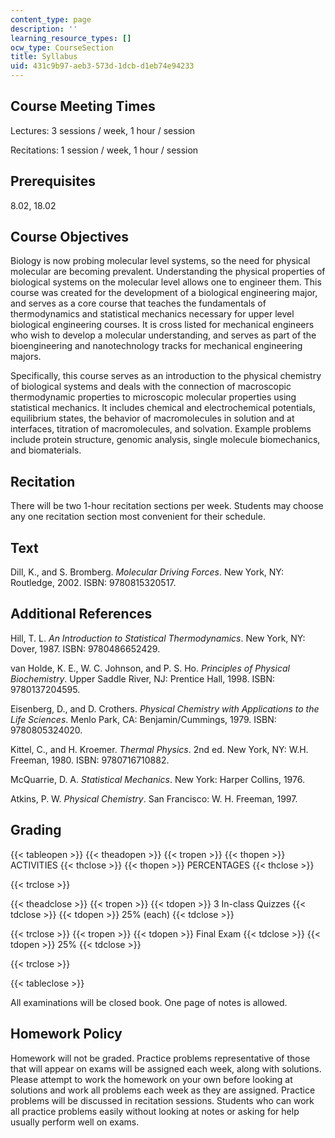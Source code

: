 ```yaml
---
content_type: page
description: ''
learning_resource_types: []
ocw_type: CourseSection
title: Syllabus
uid: 431c9b97-aeb3-573d-1dcb-d1eb74e94233
---
```


Course Meeting Times
--------------------

Lectures: 3 sessions / week, 1 hour / session

Recitations: 1 session / week, 1 hour / session

Prerequisites
-------------

8.02, 18.02

Course Objectives
-----------------

Biology is now probing molecular level systems, so the need for physical molecular are becoming prevalent. Understanding the physical properties of biological systems on the molecular level allows one to engineer them. This course was created for the development of a biological engineering major, and serves as a core course that teaches the fundamentals of thermodynamics and statistical mechanics necessary for upper level biological engineering courses. It is cross listed for mechanical engineers who wish to develop a molecular understanding, and serves as part of the bioengineering and nanotechnology tracks for mechanical engineering majors.

Specifically, this course serves as an introduction to the physical chemistry of biological systems and deals with the connection of macroscopic thermodynamic properties to microscopic molecular properties using statistical mechanics. It includes chemical and electrochemical potentials, equilibrium states, the behavior of macromolecules in solution and at interfaces, titration of macromolecules, and solvation. Example problems include protein structure, genomic analysis, single molecule biomechanics, and biomaterials.

Recitation
----------

There will be two 1-hour recitation sections per week. Students may choose any one recitation section most convenient for their schedule.

Text
----

Dill, K., and S. Bromberg. _Molecular Driving Forces_. New York, NY: Routledge, 2002. ISBN: 9780815320517.

Additional References
---------------------

Hill, T. L. _An Introduction to Statistical Thermodynamics_. New York, NY: Dover, 1987. ISBN: 9780486652429.

van Holde, K. E., W. C. Johnson, and P. S. Ho. _Principles of Physical Biochemistry_. Upper Saddle River, NJ: Prentice Hall, 1998. ISBN: 9780137204595.

Eisenberg, D., and D. Crothers. _Physical Chemistry with Applications to the Life Sciences_. Menlo Park, CA: Benjamin/Cummings, 1979. ISBN: 9780805324020.

Kittel, C., and H. Kroemer. _Thermal Physics_. 2nd ed. New York, NY: W.H. Freeman, 1980. ISBN: 9780716710882.

McQuarrie, D. A. _Statistical Mechanics_. New York: Harper Collins, 1976.

Atkins, P. W. _Physical Chemistry_. San Francisco: W. H. Freeman, 1997.

Grading
-------

{{< tableopen >}}
{{< theadopen >}}
{{< tropen >}}
{{< thopen >}}
ACTIVITIES
{{< thclose >}}
{{< thopen >}}
PERCENTAGES
{{< thclose >}}

{{< trclose >}}

{{< theadclose >}}
{{< tropen >}}
{{< tdopen >}}
3 In-class Quizzes
{{< tdclose >}}
{{< tdopen >}}
25% (each)
{{< tdclose >}}

{{< trclose >}}
{{< tropen >}}
{{< tdopen >}}
Final Exam
{{< tdclose >}}
{{< tdopen >}}
25%
{{< tdclose >}}

{{< trclose >}}

{{< tableclose >}}

All examinations will be closed book. One page of notes is allowed.

Homework Policy
---------------

Homework will not be graded. Practice problems representative of those that will appear on exams will be assigned each week, along with solutions. Please attempt to work the homework on your own before looking at solutions and work all problems each week as they are assigned. Practice problems will be discussed in recitation sessions. Students who can work all practice problems easily without looking at notes or asking for help usually perform well on exams.